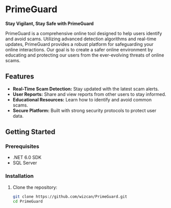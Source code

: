 # PrimeGuard

**Stay Vigilant, Stay Safe with PrimeGuard**

PrimeGuard is a comprehensive online tool designed to help users identify and avoid scams. Utilizing advanced detection algorithms and real-time updates, PrimeGuard provides a robust platform for safeguarding your online interactions. Our goal is to create a safer online environment by educating and protecting our users from the ever-evolving threats of online scams.

## Features

- **Real-Time Scam Detection:** Stay updated with the latest scam alerts.
- **User Reports:** Share and view reports from other users to stay informed.
- **Educational Resources:** Learn how to identify and avoid common scams.
- **Secure Platform:** Built with strong security protocols to protect user data.

## Getting Started

### Prerequisites

- .NET 6.0 SDK
- SQL Server

### Installation

1. Clone the repository:
   ```bash
   git clone https://github.com/wizcan/PrimeGuard.git
   cd PrimeGuard
